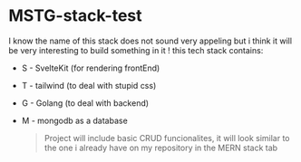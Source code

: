 # MSTG-stack-test

I know the name of this stack does not sound very appeling but i think it will be very interesting to build something in it !
this tech stack contains:

- S - SvelteKit (for rendering frontEnd)
- T - tailwind (to deal with stupid css)
- G - Golang (to deal with backend)
- M - mongodb as a database

  > Project will include basic CRUD funcionalites, it will look similar to the one i already have on my repository in the MERN stack tab
